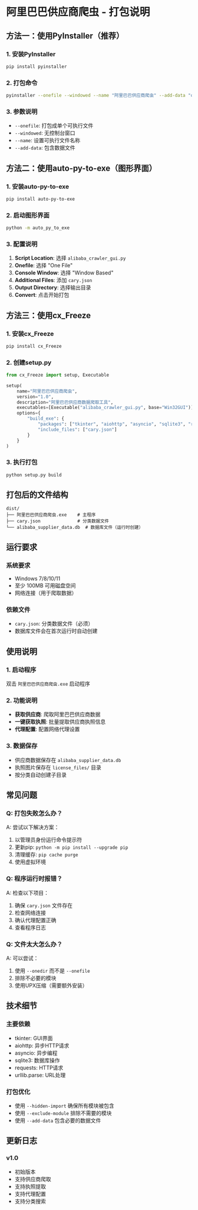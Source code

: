 # 阿里巴巴供应商爬虫 - 打包说明

## 方法一：使用PyInstaller（推荐）

### 1. 安装PyInstaller
```bash
pip install pyinstaller
```

### 2. 打包命令
```bash
pyinstaller --onefile --windowed --name "阿里巴巴供应商爬虫" --add-data "cary.json;." alibaba_crawler_gui.py
```

### 3. 参数说明
- `--onefile`: 打包成单个可执行文件
- `--windowed`: 无控制台窗口
- `--name`: 设置可执行文件名称
- `--add-data`: 包含数据文件

## 方法二：使用auto-py-to-exe（图形界面）

### 1. 安装auto-py-to-exe
```bash
pip install auto-py-to-exe
```

### 2. 启动图形界面
```bash
python -m auto_py_to_exe
```

### 3. 配置说明
1. **Script Location**: 选择 `alibaba_crawler_gui.py`
2. **Onefile**: 选择 "One File"
3. **Console Window**: 选择 "Window Based"
4. **Additional Files**: 添加 `cary.json`
5. **Output Directory**: 选择输出目录
6. **Convert**: 点击开始打包

## 方法三：使用cx_Freeze

### 1. 安装cx_Freeze
```bash
pip install cx_Freeze
```

### 2. 创建setup.py
```python
from cx_Freeze import setup, Executable

setup(
    name="阿里巴巴供应商爬虫",
    version="1.0",
    description="阿里巴巴供应商数据爬取工具",
    executables=[Executable("alibaba_crawler_gui.py", base="Win32GUI")],
    options={
        "build_exe": {
            "packages": ["tkinter", "aiohttp", "asyncio", "sqlite3", "requests"],
            "include_files": ["cary.json"]
        }
    }
)
```

### 3. 执行打包
```bash
python setup.py build
```

## 打包后的文件结构

```
dist/
├── 阿里巴巴供应商爬虫.exe    # 主程序
├── cary.json              # 分类数据文件
└── alibaba_supplier_data.db  # 数据库文件（运行时创建）
```

## 运行要求

### 系统要求
- Windows 7/8/10/11
- 至少 100MB 可用磁盘空间
- 网络连接（用于爬取数据）

### 依赖文件
- `cary.json`: 分类数据文件（必须）
- 数据库文件会在首次运行时自动创建

## 使用说明

### 1. 启动程序
双击 `阿里巴巴供应商爬虫.exe` 启动程序

### 2. 功能说明
- **获取供应商**: 爬取阿里巴巴供应商数据
- **一键获取执照**: 批量提取供应商执照信息
- **代理配置**: 配置网络代理设置

### 3. 数据保存
- 供应商数据保存在 `alibaba_supplier_data.db`
- 执照图片保存在 `license_files/` 目录
- 按分类自动创建子目录

## 常见问题

### Q: 打包失败怎么办？
A: 尝试以下解决方案：
1. 以管理员身份运行命令提示符
2. 更新pip: `python -m pip install --upgrade pip`
3. 清理缓存: `pip cache purge`
4. 使用虚拟环境

### Q: 程序运行时报错？
A: 检查以下项目：
1. 确保 `cary.json` 文件存在
2. 检查网络连接
3. 确认代理配置正确
4. 查看程序日志

### Q: 文件太大怎么办？
A: 可以尝试：
1. 使用 `--onedir` 而不是 `--onefile`
2. 排除不必要的模块
3. 使用UPX压缩（需要额外安装）

## 技术细节

### 主要依赖
- tkinter: GUI界面
- aiohttp: 异步HTTP请求
- asyncio: 异步编程
- sqlite3: 数据库操作
- requests: HTTP请求
- urllib.parse: URL处理

### 打包优化
- 使用 `--hidden-import` 确保所有模块被包含
- 使用 `--exclude-module` 排除不需要的模块
- 使用 `--add-data` 包含必要的数据文件

## 更新日志

### v1.0
- 初始版本
- 支持供应商爬取
- 支持执照提取
- 支持代理配置
- 支持分类搜索 